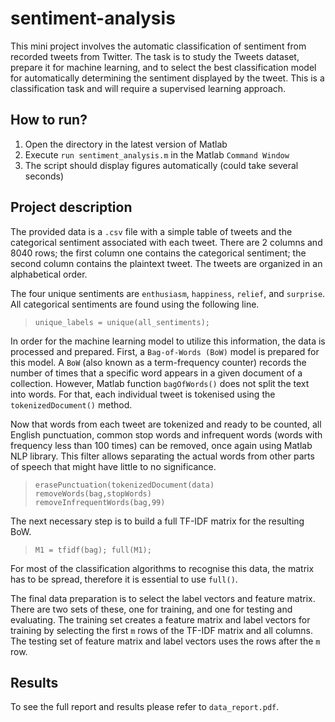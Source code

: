 # sentiment-analysis
This mini project involves the automatic classification of sentiment from recorded tweets from Twitter. The task is to study the Tweets dataset, prepare it for machine learning, and to select the best classification model for automatically determining the sentiment displayed by the tweet. This is a classification task and will require a supervised learning approach.

## How to run?
1. Open the directory in the latest version of Matlab
2. Execute `run sentiment_analysis.m` in the Matlab `Command Window`
3. The script should display figures automatically (could take several seconds)

## Project description
The provided data is a `.csv` file with a simple table of tweets and the categorical sentiment associated with each tweet. There are 2 columns and 8040 rows; the first column one contains the categorical sentiment; the second column contains the plaintext tweet. The tweets are organized in an alphabetical order.

The four unique sentiments are `enthusiasm`, `happiness`, `relief`, and `surprise`. All categorical sentiments are found using the following line. 

> `unique_labels = unique(all_sentiments);`

In order for the machine learning model to utilize this information, the data is processed and prepared. First, a `Bag-of-Words (BoW)` model is prepared for this model. A `BoW` (also known as a term-frequency counter) records the number of times that a specific word appears in a given document of a collection. However, Matlab function `bagOfWords()` does not split the text into words. For that, each individual tweet is tokenised using the `tokenizedDocument()` method.

Now that words from each tweet are tokenized and ready to be counted, all English punctuation, common stop words and infrequent words (words with frequency less than 100 times) can be removed, once again using Matlab NLP library. This filter allows separating the actual words from other parts of speech that might have little to no significance. 


> `erasePunctuation(tokenizedDocument(data)`</br>
> `removeWords(bag,stopWords)`</br>
> `removeInfrequentWords(bag,99)`</br>

The next necessary step is to build a full TF-IDF matrix for the resulting BoW. 

> `M1 = tfidf(bag); full(M1);`

For most of the classification algorithms to recognise this data, the matrix has to be spread, therefore it is essential to use `full()`. 

The final data preparation is to select the label vectors and feature matrix. There are two sets of these, one for training, and one for testing and evaluating. The training set creates a feature matrix and label vectors for training by selecting the first `m` rows of the TF-IDF matrix and all columns. The testing set of feature matrix and label vectors uses the rows after the `m` row.

## Results

To see the full report and results please refer to `data_report.pdf`.

